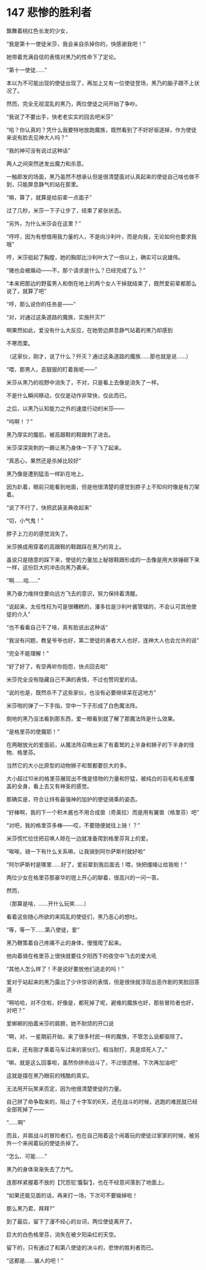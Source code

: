 # 147 悲惨的胜利者

飘舞着桃红色长发的少女，

“我是第十一使徒米莎，我会亲自杀掉你的，快感谢我吧！”

她带着充满自信的表情对黑乃的性命下了定论。

“第十一使徒……”

本以为不可能出现的使徒出现了，再加上又有一位使徒登场，黑乃的脑子跟不上状况了。

然而，完全无视混乱的黑乃，两位使徒之间开始了争吵。

“我说了不要出手，快老老实实的回去吧米莎”

“哈？你认真的？凭什么我要特地放跑魔族，既然看到了不好好驱逐掉，作为使徒来说有脸去见神大人吗？”

“我的神可没有说过这种话”

两人之间突然迸发出魔力和杀意。

一触即发的场面，黑乃虽然不想承认但是很清楚面对认真起来的使徒自己啥也做不到，只能屏息静气的站在那里。

“嘛，算了，就算是给前辈一点面子”

过了几秒，米莎一下子让步了，结束了紧张状态。

“另外，为什么米莎会在这里？”

“哼哼，因为有想借用我力量的人，不是向沙利叶，而是向我，无论如何也要求我哦”

哼，米莎挺起了胸膛，她的胸部比沙利叶大了一倍以上，确实可以说雄伟。

“猪也会被煽动——不，那个请求是什么？已经完成了么？”

“本来把那边的野蛮男人和倒在地上的两个女人干掉就结束了，既然爱前辈都那么说了，就算了吧”

“哼，那么说你的任务是——”

“对，对通过这条道路的魔族，实施歼灭?”

啊果然如此，爱没有什么大反应，在她旁边屏息静气站着的黑乃却感到

不寒而栗。

（这家伙，刚才，说了什么？歼灭？通过这条道路的魔族……那也就是说……）

“喂，那男人，恶狠狠的盯着我呢——”

米莎从黑乃的视野中消失了，不对，只是看上去像是消失了一样。

不是什么瞬间移动，仅仅是动作非常快，仅此而已。

之后，以黑乃认知能力之外的速度行动的米莎——

“呜啊！？”

黑乃厚实的腹肌，被高跟鞋的鞋跟刺了进去。

米莎深深突刺的一踢让黑乃身体一下子飞了起来。

“真恶心，果然还是杀掉比较好”

黑乃像是遭到猛击一样趴在地上。

因为趴着，眼前只能看到地面，但是他很清楚的感觉到脖子上不知何时像是有刀架着。

“说了不行了，快把武装圣典收起来”

“切，小气鬼！”

脖子上刀刃的感觉消失了。

米莎换成用穿着的高跟鞋的鞋跟踩在黑乃的背上。

虽说只是随意的踩下来，使徒的力量加上秘银鞋跟形成的一击像是用大铁锤砸下来一样，这份巨大的冲击向黑乃袭来。

“啊……哈……”

黑乃奋力维持住要向远方飞去的意识，努力保持着清醒。

“说起来，太任性枉为可是很糟糕的，潘多拉是沙利叶酱管辖的，不会认可其他使徒的介入”

“也不看看自己干了啥，真有脸说出这种话”

“我没有问题，教皇爷爷也好，第二使徒的勇者大人也好，连神大人也会允许的说”

“完全不能理解！”

“好了好了，有空再听你抱怨，快点回去啦”

米莎完全没有隐藏自己不满的表情，不过也赞同爱的话。

“说的也是，既然杀不了这些家伙，也没有必要继续呆在这地方”

米莎啪的弹了一下手指，空中一下子形成了白色魔法阵。

倒地的黑乃没法看到那东西，爱一眼看到就了解了那魔法阵是什么效果。

“是格里芬的使魔耶！”

在两眼放光的爱面前，从魔法阵召唤出来了有着鹫的上半身和狮子的下半身的怪物、格里芬。

当然它的大小比原型的动物狮子和鹫都要巨大的多。

大小超过10米的格里芬展现出不愧是怪物的力量和狞猛，被纯白的羽毛和毛皮覆盖的全身，看上去又有神圣的感觉。

那确实是，符合让持有最强神的加护的使徒骑乘的姿态。

“好棒啊，我的下一个积木酱也不用合成兽（奇美拉）而是用有翼兽（格里芬）吧”

“对吧，我的格里芬多棒——哎，不要随便就往上骑！？”

米莎慌忙拉住把召唤人晾在一边就准备爬到格里芬背上的爱。

“唉唉，骑一下有什么关系嘛，让我骑到阿尔萨斯村就好啦”

“阿尔萨斯村是哪里……好了，爱前辈到我后面去！喂，快把缰绳让给我啦！”

两位少女在格里芬那豪华的镫上开心的聊着，很高兴的一问一答。

然而，

（那算是啥，……开什么玩笑……）

看着这些随心所欲的来捣乱的使徒们，黑乃恶心的想吐。

“等，等一下……第八使徒，爱”

黑乃鞭策着自己疼痛不止的身体，慢慢爬了起来。

他向着骑在格里芬上很快就要往夕阳西下的夜空中飞去的爱大吼

“其他人怎么样了！不是说好要放他们逃走的吗！”

爱对于站起来的黑乃露出了少许惊讶的表情，但是很快就浮现出恶作剧的笑脸回答道

“啊哈哈，对不住啦，好像是，都死掉了呢，避难的魔族也好，那些冒险者也好，对吧？”

爱梆梆的拍着米莎的肩膀，她不耐烦的开口说

“啊，对，一星期前开始，来了很多村民一样的魔族，不管怎么说都驱除了。

后来，还有刚才乘着马车过来的家伙们，相当耐打，真是烦死人了。”

“嘛，就是这么回事啦，虽然你拼命战斗了，不过很遗憾，下次再加油吧”

这就是摆在黑乃眼前的残酷的真实。

无法用开玩笑来否定，因为他很清楚使徒的力量。

自己拼了命争取来的，阻止了十字军的6天，还在战斗的时候，逃跑的难民就已经全部死掉了——

“……啊”

而且，并肩战斗的冒险者们，也在自己陪着这个闹着玩的使徒过家家的时候，被另外一个来闹着玩的使徒杀掉了。

“怎么、可能……”

黑乃的身体渐渐失去了力气。

连那样紧握着不放的【咒怨铊‘腹裂’】，也在不经意间落到了地面上。

“如果还能见面的话，再来打一场，下次可不要输掉啦！

那么黑乃君，拜拜?”

到了最后，留下了漫不经心的台词，两位使徒离开了。

巨大的白色格里芬，消失在被夕阳染红的天空。

留下的，只有通过了和第八使徒的决斗的，悲惨的胜利者而已。

“这都是……骗人的吧！”
